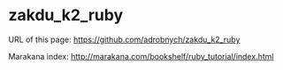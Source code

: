 zakdu_k2_ruby
=============

URL of this page:
https://github.com/adrobnych/zakdu_k2_ruby

Marakana index:
http://marakana.com/bookshelf/ruby_tutorial/index.html

